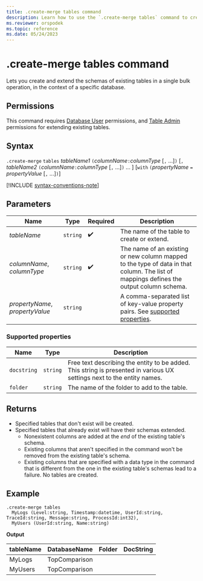 ```yaml
---
title: .create-merge tables command
description: Learn how to use the `.create-merge tables` command to create and extend the schemas of existing tables in a single bulk operation.
ms.reviewer: orspodek
ms.topic: reference
ms.date: 05/24/2023
---
```

# .create-merge tables command

Lets you create and extend the schemas of existing tables in a single bulk operation, in the context of a specific database.

## Permissions

This command requires [Database User](access-control/role-based-access-control.md) permissions, and [Table Admin](access-control/role-based-access-control.md) permissions for extending existing tables.

## Syntax

`.create-merge` `tables` *tableName1* `(`*columnName*`:`*columnType* [`,` ...]`)` [`,` *tableName2* `(`*columnName*`:`*columnType* [`,` ...]`)` ... ] [`with` `(`*propertyName* `=` *propertyValue* [`,` ...]`)`]

[!INCLUDE [syntax-conventions-note](../../includes/syntax-conventions-note.md)]

## Parameters

| Name | Type | Required | Description |
|--|--|--|--|
| *tableName* | `string` |  :heavy_check_mark: | The name of the table to create or extend. |
| *columnName*, *columnType* | `string` |  :heavy_check_mark: | The name of an existing or new column mapped to the type of data in that column. The list of mappings defines the output column schema.|
| *propertyName*, *propertyValue* | `string` | | A comma-separated list of key-value property pairs. See [supported properties](#supported-properties).|

### Supported properties

|Name|Type|Description|
|--|--|--|
|`docstring`| `string` |Free text describing the entity to be added. This string is presented in various UX settings next to the entity names.|
|`folder`| `string` |The name of the folder to add to the table.|

## Returns

* Specified tables that don't exist will be created.
* Specified tables that already exist will have their schemas extended.
  * Nonexistent columns are added at the *end* of the existing table's schema.
  * Existing columns that aren't specified in the command won't be removed from the existing table's schema.
  * Existing columns that are specified with a data type in the command that is different from the one in the existing table's schemas lead to a failure. No tables are created.

## Example

```kusto
.create-merge tables 
  MyLogs (Level:string, Timestamp:datetime, UserId:string, TraceId:string, Message:string, ProcessId:int32),
  MyUsers (UserId:string, Name:string)
```

**Output**

| tableName | DatabaseName  | Folder | DocString |
|-----------|---------------|--------|-----------|
| MyLogs    | TopComparison |        |           |
| MyUsers   | TopComparison |        |           |
